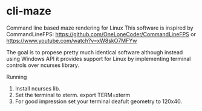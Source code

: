 # cli-maze
Command line based maze rendering for Linux
This software is inspired by CommandLineFPS:
https://github.com/OneLoneCoder/CommandLineFPS
or https://www.youtube.com/watch?v=xW8skO7MFYw

The goal is to propese pretty much identical software although instead using Windows API 
it provides support for Linux by implementing terminal controls over ncurses library.

Running
1. Install ncurses lib.
2. Set the terminal to xterm.
export TERM=xterm
3. For good impression set your terminal deafult geometry to 120x40.

